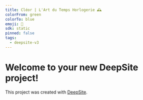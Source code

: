```yaml
---
title: Cléor | L'Art du Temps Horlogerie 🕰️
colorFrom: green
colorTo: blue
emoji: 🐳
sdk: static
pinned: false
tags:
  - deepsite-v3
---
```


# Welcome to your new DeepSite project!
This project was created with [DeepSite](https://deepsite.hf.co).
